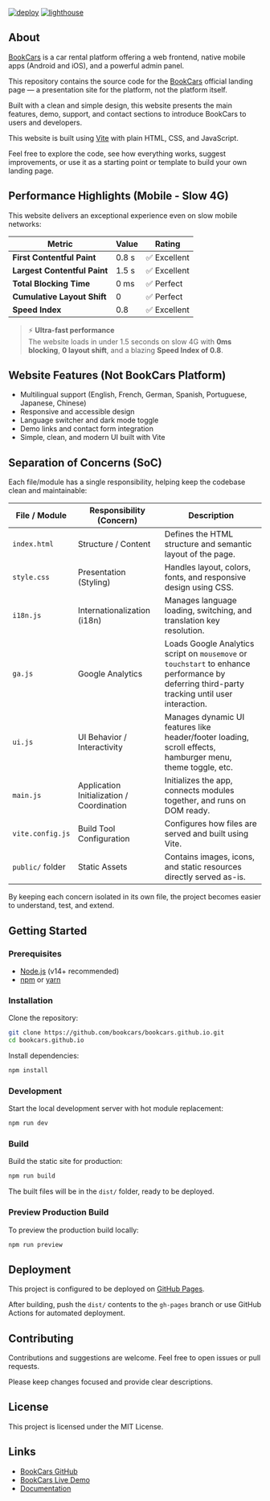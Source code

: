 [![deploy](https://github.com/bookcars/bookcars.github.io/actions/workflows/deploy.yml/badge.svg)](https://github.com/bookcars/bookcars.github.io/actions/workflows/deploy.yml) [![lighthouse](https://github.com/bookcars/bookcars.github.io/actions/workflows/lighthouse.yml/badge.svg)](https://github.com/bookcars/bookcars.github.io/actions/workflows/lighthouse.yml)

## About

[BookCars](https://github.com/aelassas/bookcars) is a car rental platform offering a web frontend, native mobile apps (Android and iOS), and a powerful admin panel.  

This repository contains the source code for the [BookCars](https://bookcars.github.io/) official landing page — a presentation site for the platform, not the platform itself.

Built with a clean and simple design, this website presents the main features, demo, support, and contact sections to introduce BookCars to users and developers.

This website is built using [Vite](https://vitejs.dev/) with plain HTML, CSS, and JavaScript.

Feel free to explore the code, see how everything works, suggest improvements, or use it as a starting point or template to build your own landing page.

## Performance Highlights (Mobile - Slow 4G)

This website delivers an exceptional experience even on slow mobile networks:

| Metric                     | Value | Rating      |
|----------------------------|-------|-------------|
| **First Contentful Paint** | 0.8 s | ✅ Excellent |
| **Largest Contentful Paint** | 1.5 s | ✅ Excellent |
| **Total Blocking Time**     | 0 ms  | ✅ Perfect   |
| **Cumulative Layout Shift** | 0     | ✅ Perfect   |
| **Speed Index**             | 0.8   | ✅ Excellent |

> ⚡ **Ultra-fast performance**  
> The website loads in under 1.5 seconds on slow 4G with **0ms blocking**, **0 layout shift**, and a blazing **Speed Index of 0.8**.


## Website Features (Not BookCars Platform)

- Multilingual support (English, French, German, Spanish, Portuguese, Japanese, Chinese)
- Responsive and accessible design  
- Language switcher and dark mode toggle  
- Demo links and contact form integration  
- Simple, clean, and modern UI built with Vite

## Separation of Concerns (SoC)

Each file/module has a single responsibility, helping keep the codebase clean and maintainable:

| File / Module        | Responsibility (Concern)                                      | Description                                                                 |
|----------------------|---------------------------------------------------------------|-----------------------------------------------------------------------------|
| `index.html`         | Structure / Content                                           | Defines the HTML structure and semantic layout of the page.                |
| `style.css`          | Presentation (Styling)                                        | Handles layout, colors, fonts, and responsive design using CSS.            |
| `i18n.js`            | Internationalization (i18n)                                   | Manages language loading, switching, and translation key resolution.       |
| `ga.js`              | Google Analytics                                              | Loads Google Analytics script on `mousemove` or `touchstart` to enhance performance by deferring third-party tracking until user interaction. |
| `ui.js`              | UI Behavior / Interactivity                                   | Manages dynamic UI features like header/footer loading, scroll effects, hamburger menu, theme toggle, etc. |
| `main.js`            | Application Initialization / Coordination                     | Initializes the app, connects modules together, and runs on DOM ready.     |
| `vite.config.js`     | Build Tool Configuration                                      | Configures how files are served and built using Vite.                      |
| `public/` folder     | Static Assets                                                 | Contains images, icons, and static resources directly served as-is.        |

By keeping each concern isolated in its own file, the project becomes easier to understand, test, and extend.

## Getting Started

### Prerequisites

- [Node.js](https://nodejs.org/) (v14+ recommended)  
- [npm](https://www.npmjs.com/) or [yarn](https://yarnpkg.com/)

### Installation

Clone the repository:

```bash
git clone https://github.com/bookcars/bookcars.github.io.git
cd bookcars.github.io
```

Install dependencies:

```bash
npm install
```

### Development

Start the local development server with hot module replacement:

```bash
npm run dev
```

### Build

Build the static site for production:

```bash
npm run build
```

The built files will be in the `dist/` folder, ready to be deployed.

### Preview Production Build

To preview the production build locally:

```bash
npm run preview
```

## Deployment

This project is configured to be deployed on [GitHub Pages](https://pages.github.com/).

After building, push the `dist/` contents to the `gh-pages` branch or use GitHub Actions for automated deployment.

## Contributing

Contributions and suggestions are welcome. Feel free to open issues or pull requests.

Please keep changes focused and provide clear descriptions.

## License

This project is licensed under the MIT License.

## Links

* [BookCars GitHub](https://github.com/aelassas/bookcars)
* [BookCars Live Demo](https://bookcars.github.io/#demo)
* [Documentation](https://github.com/aelassas/bookcars/wiki)

